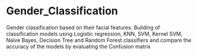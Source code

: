 # Gender_Classification
Gender classification based on their facial features. Building of classification models using Logistic regression, KNN, SVM, Kernel SVM, Naïve Bayes, Decision Tree and Random Forest classifiers and compare the accuracy of the models by evaluating the Confusion matrix
